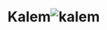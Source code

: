 # Kalem![kalem](https://github.com/suisiticisi/Kalem/assets/28491932/022d2c25-b638-47b5-9ef3-08da92808ceb)
